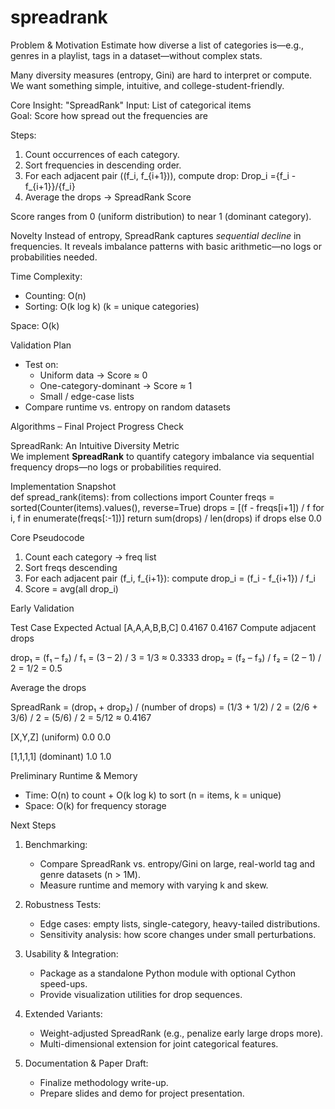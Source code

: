 # spreadrank
Problem & Motivation
Estimate how diverse a list of categories is—e.g., genres in a playlist, tags in a dataset—without complex stats.

Many diversity measures (entropy, Gini) are hard to interpret or compute. We want something simple, intuitive, and college-student-friendly.

Core Insight: "SpreadRank"
Input: List of categorical items  
Goal: Score how spread out the frequencies are

Steps:
1. Count occurrences of each category.
2. Sort frequencies in descending order.
3. For each adjacent pair ((f_i, f_{i+1})), compute drop:
   Drop_i ={f_i - f_{i+1}}/{f_i}
4. Average the drops → SpreadRank Score

Score ranges from 0 (uniform distribution) to near 1 (dominant category).



Novelty
Instead of entropy, SpreadRank captures *sequential decline* in frequencies. It reveals imbalance patterns with basic arithmetic—no logs or probabilities needed.

Time Complexity:
- Counting: O(n)  
- Sorting: O(k log k) (k = unique categories)

Space: O(k)

Validation Plan
- Test on:
  - Uniform data → Score ≈ 0
  - One-category-dominant → Score ≈ 1
  - Small / edge-case lists
- Compare runtime vs. entropy on random datasets



Algorithms – Final Project Progress Check

SpreadRank: An Intuitive Diversity Metric  
We implement **SpreadRank** to quantify category imbalance via sequential frequency drops—no logs or probabilities required.

Implementation Snapshot  
def spread_rank(items):
    from collections import Counter
    freqs = sorted(Counter(items).values(), reverse=True)
    drops = [(f - freqs[i+1]) / f for i, f in enumerate(freqs[:-1])]
    return sum(drops) / len(drops) if drops else 0.0


Core Pseudocode  
1. Count each category → freq list
2. Sort freqs descending
3. For each adjacent pair (f_i, f_{i+1}):
     compute drop_i = (f_i - f_{i+1}) / f_i
4. Score = avg(all drop_i)


Early Validation  

Test Case                      Expected                      Actual
[A,A,A,B,B,C]                   0.4167                       0.4167 
Compute adjacent drops

drop₁ = (f₁ – f₂) / f₁ = (3 – 2) / 3 = 1/3 ≈ 0.3333 drop₂ = (f₂ – f₃) / f₂ = (2 – 1) / 2 = 1/2 = 0.5

Average the drops

SpreadRank = (drop₁ + drop₂) / (number of drops) = (1/3 + 1/2) / 2 = (2/6 + 3/6) / 2 = (5/6) / 2 = 5/12 ≈ 0.4167

[X,Y,Z] (uniform)                0.0                          0.0

[1,1,1,1] (dominant)             1.0                          1.0     
     



Preliminary Runtime & Memory  
- Time: O(n) to count + O(k log k) to sort (n = items, k = unique)  
- Space: O(k) for frequency storage  



Next Steps

1. Benchmarking:
   - Compare SpreadRank vs. entropy/Gini on large, real-world tag and genre datasets (n > 1M).  
   - Measure runtime and memory with varying k and skew.  

2. Robustness Tests:  
   - Edge cases: empty lists, single-category, heavy-tailed distributions.  
   - Sensitivity analysis: how score changes under small perturbations.  

3. Usability & Integration:  
   - Package as a standalone Python module with optional Cython speed-ups.  
   - Provide visualization utilities for drop sequences.  

4. Extended Variants:  
   - Weight-adjusted SpreadRank (e.g., penalize early large drops more).  
   - Multi-dimensional extension for joint categorical features.  

5. Documentation & Paper Draft:  
   - Finalize methodology write-up.  
   - Prepare slides and demo for project presentation.



